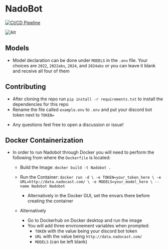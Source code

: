 # NadoBot

[![CI/CD Pipeline](https://github.com/Zachdehooge/NadoBot/actions/workflows/CICD.yml/badge.svg)](https://github.com/Zachdehooge/NadoBot/actions/workflows/CICD.yml)

![Alt](https://repobeats.axiom.co/api/embed/33a13497022ac4ec16c0609dfa21f1481cfd4a24.svg 'Repobeats analytics image')

## Models

- Model declaration can be done under `MODELS` in the `.env` file. Your choices are `2022`, `2022abs`, `2024`, and `2024abs` or you can leave it blank and receive all four of them

## Contributing

- After cloning the repo run `pip install -r requirements.txt` to install the dependencies for this repo
- Rename the file called `example.env` to `.env` and put your discord bot token next to `TOKEN=`

* Any questions feel free to open a discussion or issue!

## Docker Containerization

- In order to run Nadobot through Docker you will need to perform the following from where the `Dockerfile` is located:

  - Build the Image: `docker build -t Nadobot .`
  - Run the Container: `docker run -d \ -e TOKEN=your_token_here \ -e URL=http://data.nadocast.com/ \ -e MODELS=your_model_here \ --name Nadobot Nadobot`
    - Alternatively in the Docker GUI, set the envars there before creating the container

  - Alternatively
    - Go to Dockerhub on Docker desktop and run the image
    - You will add three environement variables when prompted:
      - `TOKEN` with the value being your discord bot token
      - `URL` with the value being `http://data.nadocast.com/`
      - `MODELS` (can be left blank)
